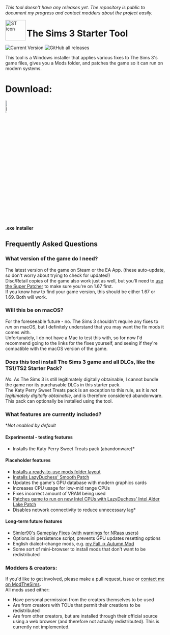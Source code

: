 *This tool doesn't have any releases yet. The repository is public to document my progress and contact modders about the project easily.*

<img align="left" width="64" height="64" src="https://github.com/user-attachments/assets/f7a0c6c2-6551-45c5-9b6e-698d5f31d76c" alt="ST icon">

# The Sims 3 Starter Tool

![Current Version](https://img.shields.io/github/v/release/swiffyjk/TS3-Starter-Tool?include_prereleases&label=current%20version) ![GitHub all releases](https://img.shields.io/github/downloads/swiffyjk/TS3-Starter-Tool/total?label=total%20downloads)

This tool is a Windows installer that applies various fixes to The Sims 3's game files, gives you a Mods folder, and patches the game so it can run on modern systems.  

# Download:
<a href="https://github.com/swiffyjk/TS3-Starter-Tool/releases/download/v0.1/TS3StarterTool-Installer.exe">
  <img src="https://github.com/user-attachments/assets/9644fbe7-78b1-4485-972b-27ab9f38e981" width="10%" height="10%" alt="Download icon">
</a>
</br><b>.exe Installer</b></br>

## Frequently Asked Questions  
### What version of the game do I need?
The latest version of the game on Steam or the EA App. (these auto-update, so don't worry about trying to check for updates!)  
Disc/Retail copies of the game also work just as well, but you'll need to [use the Super Patcher](http://akamai.cdn.ea.com/eadownloads/u/f/sims/sims3/patches/TS3_1.67.2.0240xx_update.exe) to make sure you're on 1.67 first.  
If you know how to find your game version, this should be either 1.67 or 1.69. Both will work. 
### Will this be on macOS?  
For the foreseeable future - no. The Sims 3 shouldn't require any fixes to *run* on macOS, but I definitely understand that you may want the fix mods it comes with.  
Unfortunately, I do not have a Mac to test this with, so for now I'd recommend going to the links for the fixes yourself, and seeing if they're compatible with the macOS version of the game.  
### Does this tool install The Sims 3 game and all DLCs, like the TS1/TS2 Starter Pack?  
*No.* As The Sims 3 is still legitimately digitally obtainable, I cannot bundle the game nor its purchasable DLCs in this starter pack.  
The Katy Perry Sweet Treats pack is an exception to this rule, as it is *not legitimately digitally obtainable*, and is therefore considered abandonware. This pack can optionally be installed using the tool.  
### What features are currently included?  
\**Not enabled by default*
#### Experimental - testing features  
- Installs the Katy Perry Sweet Treats pack (abandonware)\*
#### Placeholder features  
- [Installs a ready-to-use mods folder layout](https://github.com/swiffyjk/TS3-Starter-Tool/wiki/How-to-install-mods-and-custom-content)
- [Installs LazyDuchess' Smooth Patch](https://modthesims.info/d/658759/smooth-patch-2-1.html)
- Updates the game's GPU database with modern graphics cards
- Increases CPU usage for low-mid range CPUs
- Fixes incorrect amount of VRAM being used
- [Patches game to run on new Intel CPUs with LazyDuchess' Intel Alder Lake Patch](https://modthesims.info/d/667734/intel-alder-lake-patch.html)
- Disables network connectivity to reduce unnecessary lag\*
#### Long-term future features  
- [Simler90's Gameplay Fixes](https://modthesims.info/d/659969/simler90-s-gameplay-core-mod.html) [(with warnings for NRaas users)](https://www.nraas.net/community/announcements/topic11969)
- Options.ini persistence script, prevents GPU updates resetting options
- English dialect-change mods, e.g. [my Fall → Autumn Mod](https://modthesims.info/d/679226/fall-autumn-english.html)
- Some sort of mini-browser to install mods that don't want to be redistributed
### Modders & creators:
If you'd like to get involved, please make a pull request, issue or [contact me on ModTheSims](https://modthesims.info/member.php?u=10346421).  
All mods used either:
- Have personal permission from the creators themselves to be used
- Are from creators with TOUs that permit their creations to be redistributed
- Are from other creators, but are installed through their official source using a web browser (and therefore not actually redistributed). This is currently not implemented.
